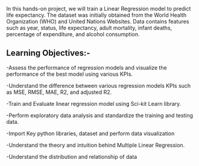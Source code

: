 In this hands-on project, we will train a Linear Regression model to predict life expectancy. The dataset was initially obtained from the World Health Organization (WHO) and United Nations Websites. Data contains features such as year, status, life expectancy, adult mortality, infant deaths, percentage of expenditure, and alcohol consumption.

## Learning Objectives:-
 -Assess the performance of regression models and visualize the performance of the best model using various KPIs.
 
 -Understand the difference between various regression models KPIs such as MSE, RMSE, MAE, R2, and adjusted R2.
 
 -Train and Evaluate linear regression model using Sci-kit Learn library.
 
 -Perform exploratory data analysis and standardize the training and testing data.
 
 -Import Key python libraries, dataset and perform data visualization
 
 -Understand the theory and intuition behind Multiple Linear Regression.
 
 -Understand the distribution and relationship of data
